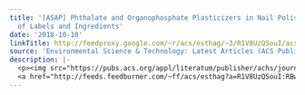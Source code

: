 ```yaml
---
title: '[ASAP] Phthalate and Organophosphate Plasticizers in Nail Polish: Evaluation
  of Labels and Ingredients'
date: '2018-10-10'
linkTitle: http://feedproxy.google.com/~r/acs/esthag/~3/R1V8UzQSouI/acs.est.8b04495
source: 'Environmental Science & Technology: Latest Articles (ACS Publications)'
description: |-
  <p><img src="https://pubs.acs.org/appl/literatum/publisher/achs/journals/content/esthag/0/esthag.ahead-of-print/acs.est.8b04495/20181010/images/medium/es-2018-04495m_0004.gif" alt="TOC Graphic"/></p><div><cite>Environmental Science & Technology</cite></div><div>DOI: 10.1021/acs.est.8b04495</div><div class="feedflare">
  <a href="http://feeds.feedburner.com/~ff/acs/esthag?a=R1V8UzQSouI:RBwlbQikGLI:yIl2AUoC8zA"><img src="http://feeds.feedburner.com/~ff/acs/esthag?d=yIl2AUoC8zA" border="0"></img></a>
---
```


